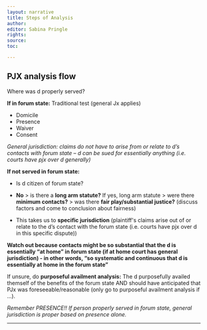 ```yaml
---
layout: narrative
title: Steps of Analysis
author:
editor: Sabina Pringle
rights:
source:
toc:

---
```


## PJX analysis flow

Where was d properly served?

**If in forum state:** Traditional test (general Jx applies)

- Domicile
- Presence
- Waiver
- Consent

*General jurisdiction: claims do not have to arise from or relate to d’s contacts with forum state – d can be sued for essentially anything (i.e. courts have pjx over d generally)*

**If not served in forum state:**

- Is d citizen of forum state?
- **No** > is there a **long arm statute?** If yes, long arm statute > were there **minimum contacts?** > was there **fair play/substantial justice?** (discuss factors and come to conclusion about fairness)

- This takes us to **specific jurisdiction** (plaintiff's claims arise out of or relate to the d’s contact with the forum state (i.e. courts have pjx over d in this specific dispute))

**Watch out because contacts might be so substantial that the d is essentially “at home” in forum state (if at home court has general jurisdiction) - in other words, “so systematic and continuous that d is essentially at home in the forum state”**

If unsure, do **purposeful availment analysis:** The d purposefully availed themself of the benefits of the forum state AND should have anticipated that PJx was foreseeable/reasonable (only go to purposeful  availment analysis if ...).

*Remember PRESENCE!! If person properly served in forum state, general jurisdiction is proper based on presence alone.*

---
